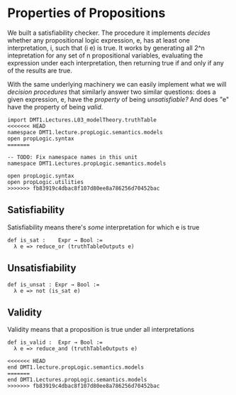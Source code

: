 # Properties of Propositions

<!-- toc -->

We built a satisfiability checker. The procedure it implements
*decides* whether any propositional logic expression, e, has at
least one interpretation, i, such that (i e) is true. It works
by generating all 2^n intepretation for any set of n propositional
variables, evaluating the expression under each interpretation,
then returning true if and only if any of the results are true.

With the same underlying machinery we can easily implement what
we will *decision procedures* that similarly answer two similar
questions: does a given expression, e, have the *property* of
being *unsatisfiable?* And does "e" have the property of being
*valid*.

```lean
import DMT1.Lectures.L03_modelTheory.truthTable
<<<<<<< HEAD
namespace DMT1.lecture.propLogic.semantics.models
open propLogic.syntax
=======

-- TODO: Fix namespace names in this unit
namespace DMT1.Lectures.propLogic.semantics.models

open propLogic.syntax
open propLogic.utilities
>>>>>>> fb83919c4dbac8f107d80ee8a786256d70452bac
```

## Satisfiability

Satisfiability means there's *some* interpretation for which e is true
```lean
def is_sat :    Expr → Bool :=
  λ e => reduce_or (truthTableOutputs e)
```

## Unsatisfiability
```lean
def is_unsat : Expr → Bool :=
  λ e => not (is_sat e)
```

## Validity

Validity means that a proposition is true under all interpretations
```lean
def is_valid :  Expr → Bool :=
  λ e => reduce_and (truthTableOutputs e)

<<<<<<< HEAD
end DMT1.lecture.propLogic.semantics.models
=======
end DMT1.Lectures.propLogic.semantics.models
>>>>>>> fb83919c4dbac8f107d80ee8a786256d70452bac
```
